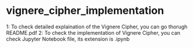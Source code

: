# vignere_cipher_implementation
1: To check detailed explaination of the Vignere Cipher, you can go thorugh README.pdf
2: To check the implementation of Vignere Cipher, you can check Jupyter Notebook file, its extension is .ipynb
